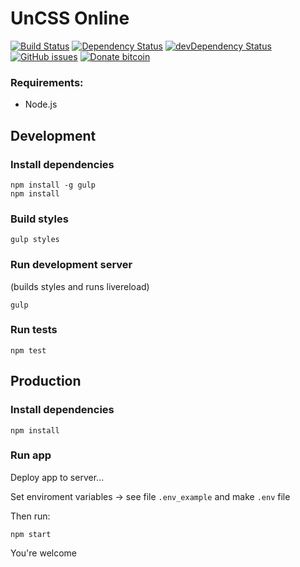 # UnCSS Online
[![Build
Status](https://travis-ci.org/pajasevi/UnCSS-Online.svg?branch=master)](https://travis-ci.org/pajasevi/UnCSS-Online)
[![Dependency Status](https://david-dm.org/pajasevi/UnCSS-Online.svg)](https://david-dm.org/pajasevi/UnCSS-Online)
[![devDependency Status](https://david-dm.org/pajasevi/UnCSS-Online/dev-status.svg)](https://david-dm.org/pajasevi/UnCSS-Online?type=dev)
[![GitHub issues](https://img.shields.io/github/issues/pajasevi/UnCSS-Online.svg)](https://github.com/pajasevi/UnCSS-Online/issues)
[![Donate bitcoin](https://img.shields.io/badge/donate-bitcoin-blue.svg)](https://blockchain.info/address/1Q36yoYdENS9AqjQtaHXFtaSqzUDuXp1at)


### Requirements:

- Node.js

## Development

### Install dependencies
```
npm install -g gulp
npm install
```

### Build styles
```
gulp styles
```

### Run development server
(builds styles and runs livereload)
```
gulp
```

### Run tests
```
npm test
```

## Production

### Install dependencies
```
npm install
```

### Run app
Deploy app to server...

Set enviroment variables -> see file ```.env_example``` and make ```.env``` file

Then run:
```
npm start
```

You're welcome
